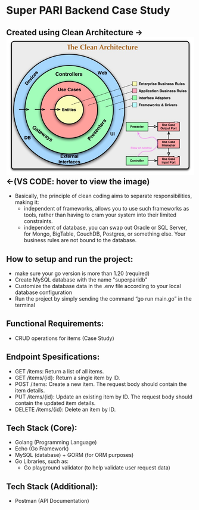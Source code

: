 # Super PARI Backend Case Study

## Created using Clean Architecture -> ![alt text](image.png) <-(VS CODE: hover to view the image)
- Basically, the principle of clean coding aims to separate responsibilities, making it:
    - independent of frameworks, allows you to use such frameworks as tools, rather than having to cram your system into their limited constraints.
    - independent of database, you can swap out Oracle or SQL Server, for Mongo, BigTable, CouchDB, Postgres, or something else. Your business rules are not bound to the database.

## How to setup and run the project:
- make sure your go version is more than 1.20 (required)
- Create MySQL database with the name "superparidb"
- Customize the database data in the .env file according to your local database configuration
- Run the project by simply sending the command “go run main.go” in the terminal

## Functional Requirements:
- CRUD operations for items (Case Study)

## Endpoint Spesifications:
- GET /items: Return a list of all items.
- GET /items/{id}: Return a single item by ID.
- POST /items: Create a new item. The request body should contain the item details.
- PUT /items/{id}: Update an existing item by ID. The request body should contain the updated item details.
- DELETE /items/{id}: Delete an item by ID.

## Tech Stack (Core):
- Golang (Programming Language)
- Echo (Go Framework)
- MySQL (database) + GORM (for ORM purposes)
- Go Libraries, such as:
    - Go playground validator (to help validate user request data)

## Tech Stack (Additional):
- Postman (API Documentation)